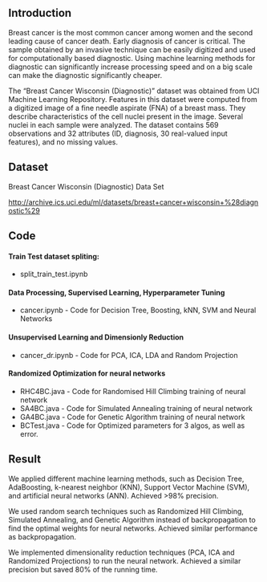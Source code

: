 ## Introduction

Breast cancer is the most common cancer among women and the second leading cause of cancer death. Early diagnosis of cancer is critical. The sample obtained by an invasive technique can be easily digitized and used for computationally based diagnostic. Using machine learning methods for diagnostic can significantly increase processing speed and on a big scale can make the diagnostic significantly cheaper.

The “Breast Cancer Wisconsin (Diagnostic)” dataset was obtained from UCI Machine Learning Repository. Features in this dataset were computed from a digitized image of a fine needle aspirate (FNA) of a breast mass. They describe characteristics of the cell nuclei present in the image. Several nuclei in each sample were analyzed. The dataset contains 569 observations and 32 attributes (ID, diagnosis, 30 real-valued input features), and no missing values.

## Dataset

Breast Cancer Wisconsin (Diagnostic) Data Set

http://archive.ics.uci.edu/ml/datasets/breast+cancer+wisconsin+%28diagnostic%29		

## Code

#### Train Test dataset spliting:
- split_train_test.ipynb

#### Data Processing, Supervised Learning, Hyperparameter Tuning
- cancer.ipynb - Code for Decision Tree, Boosting, kNN, SVM and Neural Networks

#### Unsupervised Learning and Dimensionly Reduction
- cancer_dr.ipynb - Code for PCA, ICA, LDA and Random Projection

#### Randomized Optimization for neural networks
- RHC4BC.java - Code for Randomised Hill Climbing training of neural network
- SA4BC.java - Code for Simulated Annealing training of neural network
- GA4BC.java - Code for Genetic Algorithm training of neural network
- BCTest.java - Code for Optimized parameters for 3 algos, as well as error.


## Result

We applied different machine learning methods, such as Decision Tree, AdaBoosting, k-nearest neighbor (KNN),
Support Vector Machine (SVM), and artificial neural networks (ANN). Achieved >98% precision.

We used random search techniques such as Randomized Hill Climbing, Simulated Annealing, and Genetic Algorithm
instead of backpropagation to find the optimal weights for neural networks. Achieved similar performance as backpropagation.

We implemented dimensionality reduction techniques (PCA, ICA and Randomized Projections) to run the neural
network. Achieved a similar precision but saved 80% of the running time.
